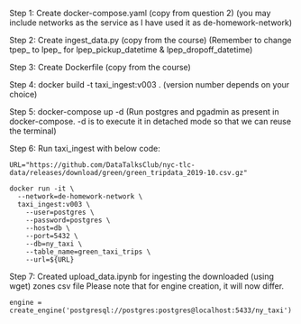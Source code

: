 Step 1:
Create docker-compose.yaml (copy from question 2) (you may include networks as the service as I have used it as de-homework-network)

Step 2:
Create ingest_data.py (copy from the course) (Remember to change tpep_ to lpep_ for lpep_pickup_datetime & lpep_dropoff_datetime)

Step 3:
Create Dockerfile (copy from the course)

Step 4:
docker build -t taxi_ingest:v003 .
(version number depends on your choice)

Step 5:
docker-compose up -d
(Run postgres and pgadmin as present in docker-compose. -d is to execute it in detached mode so that we can reuse the terminal)

Step 6:
Run taxi_ingest with below code:
```
URL="https://github.com/DataTalksClub/nyc-tlc-data/releases/download/green/green_tripdata_2019-10.csv.gz"

docker run -it \
  --network=de-homework-network \
  taxi_ingest:v003 \
    --user=postgres \
    --password=postgres \
    --host=db \
    --port=5432 \
    --db=ny_taxi \
    --table_name=green_taxi_trips \
    --url=${URL}
```

Step 7:
Created upload_data.ipynb for ingesting the downloaded (using wget) zones csv file 
Please note that for engine creation, it will now differ.
```
engine = create_engine('postgresql://postgres:postgres@localhost:5433/ny_taxi')
```
